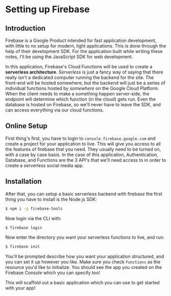 # Setting up Firebase

## Introduction

Firebase is a Google Product intended for fast application development, with little to no setup for modern, light applications. This is done through the help of their development SDK. For the application built while writing these notes, I'll be using the JavaScript SDK for web development.

In this application, Firebase's Cloud Functions will be used to create a **serverless architecture**. _Serverless_ is just a fancy way of saying that there really isn't a dedicated computer running the backend for the site. The front-end will be hosted somewhere, but the backend will just be a series of individual functions hosted by _somewhere_ on the Google Cloud Platform. When the client needs to make a something happen server-side, the endpoint will determine which function (in the cloud) gets run. Even the database is hosted on Firebase, so we'll never have to leave the SDK, and can access everything via our cloud functions.

## Online Setup

First thing's first, you have to login to `console.firebase.google.com` and create a project for your application to live. This will give you access to all the features of firebase that you need. They usually need to be turned on, with a case by case basis. In the case of this application, Authentication, Database, and Functions are the 3 API's that we'll need access to in order to create a serverless social media app.

## Installation


After that, you can setup a basic serverless backend with firebase the first thing you have to install is the Node.js SDK:

```bash
$ npm i -g firebase-tools
```

Now login via the CLI with:

```bash
$ firebase login
```

Now enter the directory you want your serverless functions to live, and run:

```bash
$ firebase init
```

You'll be prompted describe how you want your application structured, and you can set it up however you like. Make sure you check `Functions` as the resource you'd like to initialize. You should see the app you created on the Firebase Console which you can specify too!

This will scaffold out a basic application which you can use to get started with your app!
